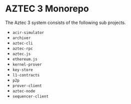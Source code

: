 # AZTEC 3 Monorepo

The Aztec 3 system consists of the following sub projects.

- `acir-simulator`
- `archiver`
- `aztec-cli`
- `aztec-rpc`
- `aztec.js`
- `ethereum.js`
- `kernel-prover`
- `key-store`
- `l1-contracts`
- `p2p`
- `prover-client`
- `aztec-node`
- `sequencer-client`
